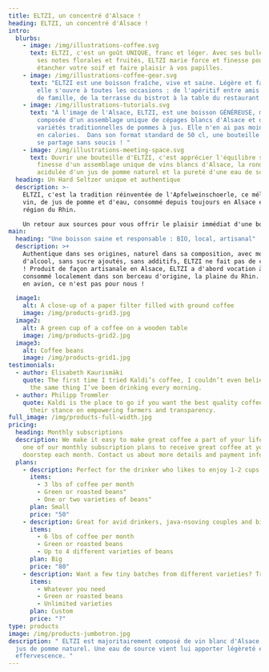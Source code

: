 ```yaml
---
title: ELTZI, un concentré d'Alsace !
heading: ELTZI, un concentré d'Alsace !
intro:
  blurbs:
    - image: /img/illustrations-coffee.svg
      text: ELTZI, c'est un goût UNIQUE, franc et léger. Avec ses bulles toniques et
        ses notes florales et fruités, ELTZI marie force et finesse pour
        étancher votre soif et faire plaisir à vos papilles.
    - image: /img/illustrations-coffee-gear.svg
      text: "ELTZI est une boisson fraîche, vive et saine. Légère et facile à boire,
        elle s'ouvre à toutes les occasions : de l'apéritif entre amis au repas
        de famille, de la terrasse du bistrot à la table du restaurant... "
    - image: /img/illustrations-tutorials.svg
      text: "À l'image de l'Alsace, ELTZI, est une boisson GÉNÉREUSE, majoritairement
        composée d'un assemblage unique de cépages blancs d'Alsace et de
        variétés traditionnelles de pommes à jus. Elle n'en ai pas moins faible
        en calories.  Dans son format standard de 50 cl, une bouteille d'ELTZI
        se partage sans soucis ! "
    - image: /img/illustrations-meeting-space.svg
      text: Ouvrir une bouteille d'ELTZI, c'est apprécier l'équilibre subtil entre la
        finesse d'un assemblage unique de vins blancs d'Alsace, la rondeur
        acidulée d'un jus de pomme naturel et la pureté d'une eau de source.
  heading: Un Hard Seltzer unique et authentique
  description: >-
    ELTZI, c'est la tradition réinventée de l'Apfelweinschoerle, ce mélange de
    vin, de jus de pomme et d'eau, consommé depuis toujours en Alsace et dans la
    région du Rhin.

    Un retour aux sources pour vous offrir le plaisir immédiat d'une boisson fraîche et extrêmement désaltérante grâce à un assemblage unique élaboré avec des producteurs locaux.
main:
  heading: "Une boisson saine et responsable : BIO, local, artisanal"
  description: >+
    Authentique dans ses origines, naturel dans sa composition, avec moins
    d'alcool, sans sucre ajoutés, sans additifs, ELTZI ne fait pas de compromis
    ! Produit de façon artisanale en Alsace, ELTZI a d'abord vocation à être
    consommé localement dans son berceau d'origine, la plaine du Rhin. L'export
    en avion, ce n'est pas pour nous !

  image1:
    alt: A close-up of a paper filter filled with ground coffee
    image: /img/products-grid3.jpg
  image2:
    alt: A green cup of a coffee on a wooden table
    image: /img/products-grid2.jpg
  image3:
    alt: Coffee beans
    image: /img/products-grid1.jpg
testimonials:
  - author: Elisabeth Kaurismäki
    quote: The first time I tried Kaldi’s coffee, I couldn’t even believe that was
      the same thing I’ve been drinking every morning.
  - author: Philipp Trommler
    quote: Kaldi is the place to go if you want the best quality coffee. I love
      their stance on empowering farmers and transparency.
full_image: /img/products-full-width.jpg
pricing:
  heading: Monthly subscriptions
  description: We make it easy to make great coffee a part of your life. Choose
    one of our monthly subscription plans to receive great coffee at your
    doorstep each month. Contact us about more details and payment info.
  plans:
    - description: Perfect for the drinker who likes to enjoy 1-2 cups per day.
      items:
        - 3 lbs of coffee per month
        - Green or roasted beans"
        - One or two varieties of beans"
      plan: Small
      price: "50"
    - description: Great for avid drinkers, java-nsoving couples and bigger crowds
      items:
        - 6 lbs of coffee per month
        - Green or roasted beans
        - Up to 4 different varieties of beans
      plan: Big
      price: "80"
    - description: Want a few tiny batches from different varieties? Try our custom plan
      items:
        - Whatever you need
        - Green or roasted beans
        - Unlimited varieties
      plan: Custom
      price: "?"
type: products
image: /img/products-jumbotron.jpg
description: " ELTZI est majoritairement composé de vin blanc d'Alsace BIO, de
  jus de pomme naturel. Une eau de source vient lui apporter légèreté et
  effervescence. "
---
```

